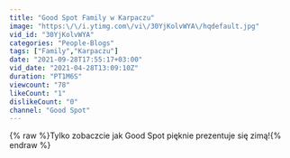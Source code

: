 ```yaml
---
title: "Good Spot Family w Karpaczu"
image: "https:\/\/i.ytimg.com\/vi\/30YjKolvWYA\/hqdefault.jpg"
vid_id: "30YjKolvWYA"
categories: "People-Blogs"
tags: ["Family","Karpaczu"]
date: "2021-09-28T17:55:17+03:00"
vid_date: "2021-04-28T13:09:10Z"
duration: "PT1M6S"
viewcount: "78"
likeCount: "1"
dislikeCount: "0"
channel: "Good Spot"
---
```

{% raw %}Tylko zobaczcie jak Good Spot pięknie prezentuje się zimą!{% endraw %}
